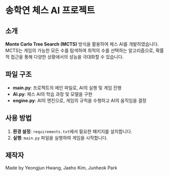 # 송학연 체스 AI 프로젝트

## 소개

**Monte Carlo Tree Search (MCTS)** 방식을 활용하여 체스 AI를 개발하였습니다. MCTS는 게임의 가능한 모든 수를 탐색하여 최적의 수를 선택하는 알고리즘으로, 확률적 접근을 통해 다양한 상황에서의 성능을 극대화할 수 있습니다.

## 파일 구조

- **main.py**: 프로젝트의 메인 파일로, AI의 실행 및 게임 진행
- **AI.py**: 체스 AI의 학습 과정 및 모델을 구현
- **engine.py**: AI의 엔진으로, 게임의 규칙을 수행하고 AI의 움직임을 결정

## 사용 방법

1. **환경 설정**: `requirements.txt`에서 필요한 패키지를 설치합니다.
2. **실행**: `main.py` 파일을 실행하여 게임을 시작합니다.

## 제작자
Made by Yeongjun Hwang, Jaeho Kim, Junheok Park
